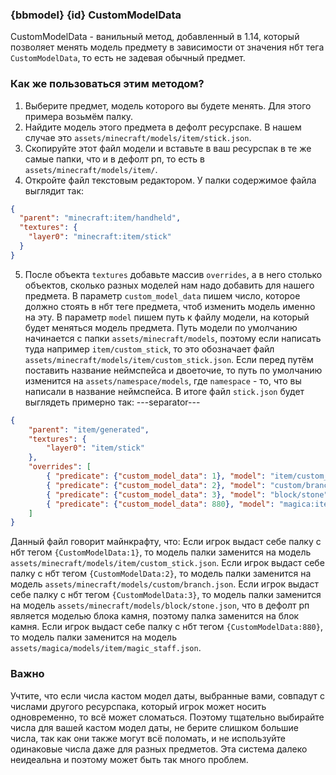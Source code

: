 ### {bbmodel} {id} CustomModelData
CustomModelData - ванильный метод, добавленный в 1.14, который позволяет менять модель предмету в зависимости от значения нбт тега `CustomModelData`, то есть не задевая обычный предмет.

### Как же пользоваться этим методом?
1. Выберите предмет, модель которого вы будете менять. Для этого примера возьмём палку.
2. Найдите модель этого предмета в дефолт ресурспаке. В нашем случае это `assets/minecraft/models/item/stick.json`.
3. Скопируйте этот файл модели и вставьте в ваш ресурспак в те же самые папки, что и в дефолт рп, то есть в `assets/minecraft/models/item/`.
4. Откройте файл текстовым редактором. У палки содержимое файла выглядит так:
```json
{
  "parent": "minecraft:item/handheld",
  "textures": {
    "layer0": "minecraft:item/stick"
  }
}
```
5. После объекта `textures` добавьте массив `overrides`, а в него столько объектов, сколько разных моделей нам надо добавить для нашего предмета. В параметр `custom_model_data` пишем число, которое должно стоять в нбт теге предмета, чтоб изменить модель именно на эту. В параметр `model` пишем путь к файлу модели, на который будет меняться модель предмета. Путь модели по умолчанию начинается с папки `assets/minecraft/models`, поэтому если написать туда например `item/custom_stick`, то это обозначает файл `assets/minecraft/models/item/custom_stick.json`. Если перед путём поставить название неймспейса и двоеточие, то путь по умолчанию изменится на `assets/namespace/models`, где `namespace` - то, что вы написали в название неймспейса. В итоге файл `stick.json` будет выглядеть примерно так:
---separator---
```json
{
    "parent": "item/generated",
    "textures": {
        "layer0": "item/stick"
    },
    "overrides": [
        { "predicate": {"custom_model_data": 1}, "model": "item/custom_stick"},
        { "predicate": {"custom_model_data": 2}, "model": "custom/branch"},
        { "predicate": {"custom_model_data": 3}, "model": "block/stone"},
        { "predicate": {"custom_model_data": 880}, "model": "magica:item/magic_staff"}
    ]
}
```
Данный файл говорит майнкрафту, что:
Если игрок выдаст себе палку с нбт тегом `{CustomModelData:1}`, то модель палки заменится на модель `assets/minecraft/models/item/custom_stick.json`.
Если игрок выдаст себе палку с нбт тегом `{CustomModelData:2}`, то модель палки заменится на модель `assets/minecraft/models/custom/branch.json`.
Если игрок выдаст себе палку с нбт тегом `{CustomModelData:3}`, то модель палки заменится на модель `assets/minecraft/models/block/stone.json`, что в дефолт рп является моделью блока камня, поэтому палка заменится на блок камня.
Если игрок выдаст себе палку с нбт тегом `{CustomModelData:880}`, то модель палки заменится на модель `assets/magica/models/item/magic_staff.json`.

### Важно
Учтите, что если числа кастом модел даты, выбранные вами, совпадут с числами другого ресурспака, который игрок может носить одновременно, то всё может сломаться. Поэтому тщательно выбирайте числа для вашей кастом модел даты, не берите слишком большие числа, так как они также могут всё поломать, и не используйте одинаковые числа даже для разных предметов. Эта система далеко неидеальна и поэтому может быть так много проблем.